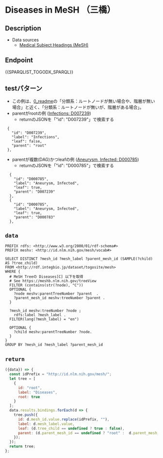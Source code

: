 # Diseases in MeSH （三橋）

## Description

- Data sources
    -  [Medical Subject Headings (MeSH)](https://www.nlm.nih.gov/mesh/meshhome.html) 

## Endpoint

{{SPARQLIST_TOGODX_SPARQL}}

## testパターン
- この例は、[0_readme](https://togodx.integbio.jp/sparqlist_dev/0_readme)の「分類系：ルートノードが無い場合や、階層が無い場合」と近く、「分類系：ルートノードが無いが、階層がある場合」。
- parentがrootの例 ([Infections: D007239](https://meshb.nlm.nih.gov/record/ui?ui=D007239))
  - returnのJSONを「"id": "D007239"」で検索する
 ```
  {
    "id": "D007239",
    "label": "Infections",
    "leaf": false,
    "parent": "root"
  },
 ```
- parentが複数(DAG)かつleafの例 ([Aneurysm, Infected: D000785](https://meshb.nlm.nih.gov/record/ui?ui=D000785))
   -  returnのJSONを「"id": "D000785"」で検索する
```
  {
    "id": "D000785",
    "label": "Aneurysm, Infected",
    "leaf": true,
    "parent": "D007239"
  },
  {
    "id": "D000785",
    "label": "Aneurysm, Infected",
    "leaf": true,
    "parent": "D000783"
  },
```

## `data`
```sparql
PREFIX rdfs: <http://www.w3.org/2000/01/rdf-schema#>
PREFIX meshv: <http://id.nlm.nih.gov/mesh/vocab#>

SELECT DISTINCT ?mesh_id ?mesh_label ?parent_mesh_id (SAMPLE(?child) AS ?tree_child)
FROM <http://rdf.integbio.jp/dataset/togosite/mesh>
WHERE {
  # MeSH Treeの Diseases[C] 以下を取得
  # See https://meshb.nlm.nih.gov/treeView
  FILTER (contains(str(?node), "C"))
  OPTIONAL {
    ?node meshv:parentTreeNumber ?parent  .
    ?parent_mesh_id meshv:treeNumber ?parent .
  }

  ?mesh_id meshv:treeNumber ?node ;
    rdfs:label ?mesh_label .
  FILTER(lang(?mesh_label) = "en")
  
  OPTIONAL {
    ?child meshv:parentTreeNumber ?node.
  }
}
GROUP BY ?mesh_id ?mesh_label ?parent_mesh_id
```

## `return`

```javascript
({data}) => {
  const idPrefix = "http://id.nlm.nih.gov/mesh/";
  let tree = [
    {
      id: "root",
      label: "Diseases",
      root: true
    }
  ];
  data.results.bindings.forEach(d => {
    tree.push({
      id: d.mesh_id.value.replace(idPrefix, ""),
      label: d.mesh_label.value,
      leaf: (d.tree_child == undefined ? true : false),
      parent: (d.parent_mesh_id == undefined ? "root" :  d.parent_mesh_id.value.replace(idPrefix, ""))
    });
  });
  return tree;
};
```